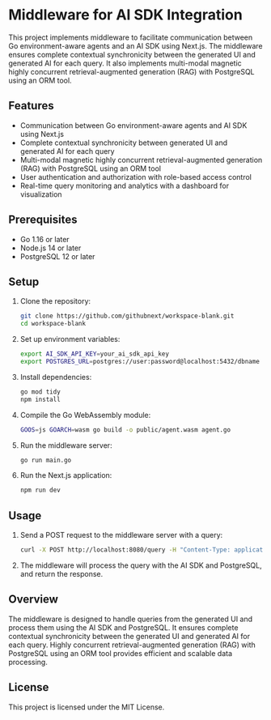 # Middleware for AI SDK Integration

This project implements middleware to facilitate communication between Go environment-aware agents and an AI SDK using Next.js. The middleware ensures complete contextual synchronicity between the generated UI and generated AI for each query. It also implements multi-modal magnetic highly concurrent retrieval-augmented generation (RAG) with PostgreSQL using an ORM tool.

## Features

- Communication between Go environment-aware agents and AI SDK using Next.js
- Complete contextual synchronicity between generated UI and generated AI for each query
- Multi-modal magnetic highly concurrent retrieval-augmented generation (RAG) with PostgreSQL using an ORM tool
- User authentication and authorization with role-based access control
- Real-time query monitoring and analytics with a dashboard for visualization

## Prerequisites

- Go 1.16 or later
- Node.js 14 or later
- PostgreSQL 12 or later

## Setup

1. Clone the repository:

   ```sh
   git clone https://github.com/githubnext/workspace-blank.git
   cd workspace-blank
   ```

2. Set up environment variables:

   ```sh
   export AI_SDK_API_KEY=your_ai_sdk_api_key
   export POSTGRES_URL=postgres://user:password@localhost:5432/dbname
   ```

3. Install dependencies:

   ```sh
   go mod tidy
   npm install
   ```

4. Compile the Go WebAssembly module:

   ```sh
   GOOS=js GOARCH=wasm go build -o public/agent.wasm agent.go
   ```

5. Run the middleware server:

   ```sh
   go run main.go
   ```

6. Run the Next.js application:

   ```sh
   npm run dev
   ```

## Usage

1. Send a POST request to the middleware server with a query:

   ```sh
   curl -X POST http://localhost:8080/query -H "Content-Type: application/json" -d '{"query": "your_query"}'
   ```

2. The middleware will process the query with the AI SDK and PostgreSQL, and return the response.

## Overview

The middleware is designed to handle queries from the generated UI and process them using the AI SDK and PostgreSQL. It ensures complete contextual synchronicity between the generated UI and generated AI for each query. Highly concurrent retrieval-augmented generation (RAG) with PostgreSQL using an ORM tool provides efficient and scalable data processing.

## License

This project is licensed under the MIT License.
